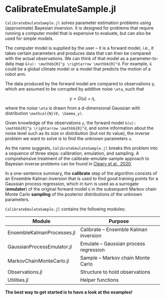 # CalibrateEmulateSample.jl

`CalibrateEmulateSample.jl` solves parameter estimation problems using (approximate) Bayesian inversion. It is designed for problems that require running a computer model that is expensive to evaluate, but can also be used for simple models.

The computer model is supplied by the user – it is a forward model, i.e., it takes certain parameters and produces data that can then be compared with the actual observations. We can think of that model as a parameter-to-data map ``G(u): \mathbb{R}^p \rightarrow \mathbb{R}^d``. For example, ``G`` could be a global climate model or a model that predicts the motion of a robot arm. 

The data produced by the forward model are compared to observations $y$, which are assumed to be corrupted by additive noise ``\eta``, such that
```math
\begin{equation}
y = G(u) + \eta
\end{equation},
```
where the noise ``\eta`` is drawn from a d-dimensional Gaussian with distribution ``\mathcal{N}(0, \Gamma_y)``.

Given knowledge of the  observations ``y``, the forward model ``G(u): \mathbb{R}^p \rightarrow \mathbb{R}^d``, and some information about the noise level such as its size or distribution (but not its value), the inverse problem we want to solve is to find the unknown parameters ``u``.
 
As the name suggests, `CalibrateEmulateSample.jl` breaks this problem into a sequence of three steps: calibration, emulation, and sampling.
A comprehensive treatment of the calibrate-emulate-sample approach to Bayesian inverse problems can be found in [Cleary et al., 2020](https://arxiv.org/pdf/2001.03689.pdf).

In a one-sentence summary, the **calibrate** step of the algorithm consists of an Ensemble Kalman inversion that is used to find good training points for a Gaussian process regression, which in turn is used as a surrogate (**emulator**) of the original forward model ``G`` in the subsequent Markov chain Monte Carlo **sampling** of the posterior distributions of the unknown parameters.


`CalibrateEmulateSample.jl` contains the following modules:

Module                                      | Purpose
--------------------------------------------|--------------------------------------------------------
EnsembleKalmanProcesses.jl                  | Calibrate – Ensemble Kalman inversion
GaussianProcessEmulator.jl                  | Emulate – Gaussian process regression
MarkovChainMonteCarlo.jl                    | Sample – Markov chain Monte Carlo
Observations.jl                             | Structure to hold observations
Utilities.jl                                | Helper functions

**The best way to get started is to have a look at the examples!**
